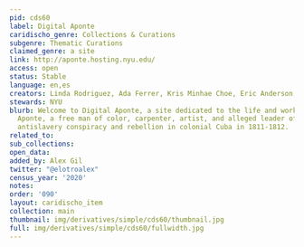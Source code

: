 ```yaml
---
pid: cds60
label: Digital Aponte
caridischo_genre: Collections & Curations
subgenre: Thematic Curations
claimed_genre: a site
link: http://aponte.hosting.nyu.edu/
access: open
status: Stable
language: en,es
creators: Linda Rodriguez, Ada Ferrer, Kris Minhae Choe, Eric Anderson, et al
stewards: NYU
blurb: Welcome to Digital Aponte, a site dedicated to the life and work of José Antonio
  Aponte, a free man of color, carpenter, artist, and alleged leader of a massive
  antislavery conspiracy and rebellion in colonial Cuba in 1811-1812.
related_to:
sub_collections:
open_data:
added_by: Alex Gil
twitter: "@elotroalex"
census_year: '2020'
notes:
order: '090'
layout: caridischo_item
collection: main
thumbnail: img/derivatives/simple/cds60/thumbnail.jpg
full: img/derivatives/simple/cds60/fullwidth.jpg
---
```

